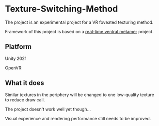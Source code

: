 # Texture-Switching-Method

The project is an experimental project for a VR foveated texturing method.

Framework of this project is based on a [real-time ventral metamer](https://vr-unity-viewer.cs.ucl.ac.uk/) project.

## Platform
Unity 2021

OpenVR

## What it does

Similar textures in the periphery will be changed to one low-quality texture to reduce draw call.

The project doesn't work well yet though...

Visual experience and rendering performance still needs to be improved.



